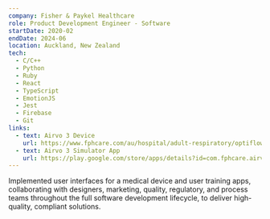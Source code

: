 ```yaml
---
company: Fisher & Paykel Healthcare
role: Product Development Engineer - Software
startDate: 2020-02
endDate: 2024-06
location: Auckland, New Zealand
tech:
  - C/C++
  - Python
  - Ruby
  - React
  - TypeScript
  - EmotionJS
  - Jest
  - Firebase
  - Git
links:
  - text: Airvo 3 Device
    url: https://www.fphcare.com/au/hospital/adult-respiratory/optiflow/airvo-3/
  - text: Airvo 3 Simulator App
    url: https://play.google.com/store/apps/details?id=com.fphcare.airvo3app.hospital&hl=en_AU
---
```


Implemented user interfaces for a medical device and user training apps, collaborating with designers, marketing, quality, regulatory, and process teams throughout the full software development lifecycle, to deliver high-quality, compliant solutions.